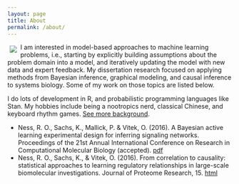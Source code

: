 ```yaml
---
layout: page
title: About
permalink: /about/
---
```


<img id="profilePic" src="https://robertness.github.io/assets/images/profile.png" align="left" style="padding:5px;">  I am interested in model-based approaches to machine learning problems, i.e., starting by explicitly building assumptions about the problem domain into a model, and iteratively updating the model with new data and expert feedback.  My dissertation research focused on applying methods from Bayesian inference, graphical modeling, and causal inference to systems biology.  Some of my work on those topics are listed below.

I do lots of development in R, and probabilistic programming languages like Stan.  My hobbies include being a nootropics nerd, classical Chinese, and keyboard rhythm games.  [See more background](https://www.linkedin.com/in/osazuwa).

* Ness, R. O., Sachs, K., Mallick, P. & Vitek, O. (2016). A Bayesian active learning experimental design for inferring signaling networks.  Proceedings of the 21st Annual International Conference on Research in Computational Molecular Biology (accepted). [pdf](https://robertness.github.io/assets/manuscripts/bayes_active_learning.pdf)
* Ness, R. O., Sachs, K., & Vitek, O. (2016). From correlation to causality: statistical approaches to learning regulatory relationships in large-scale biomolecular investigations. Journal of Proteome Research, 15. [html](http://pubs.acs.org/doi/abs/10.1021/acs.jproteome.5b00911) 